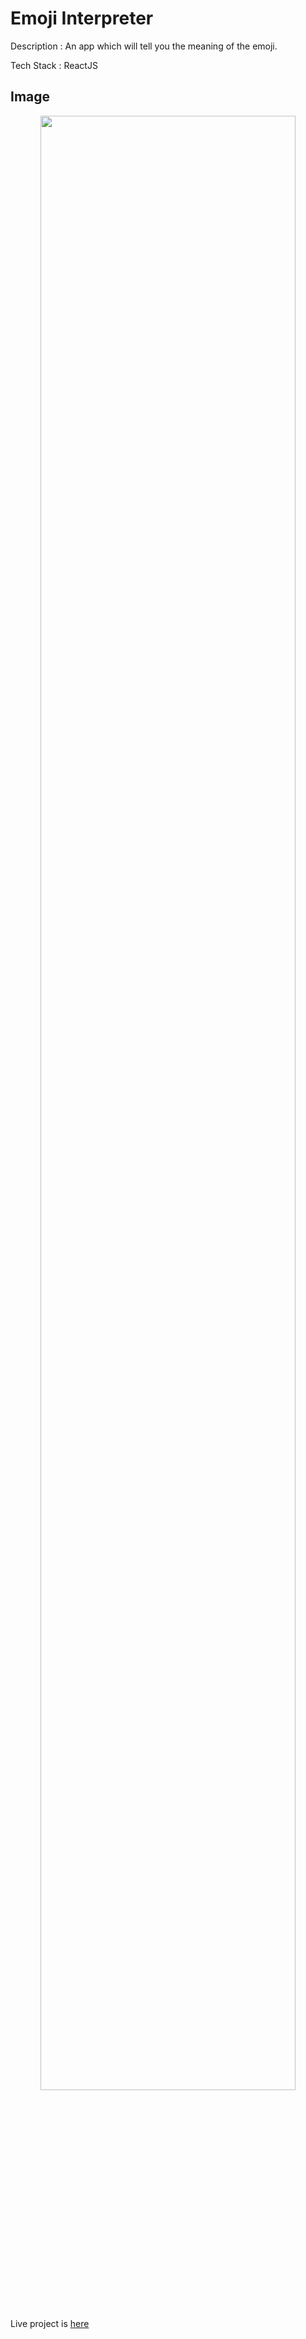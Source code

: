 

# Emoji Interpreter

Description : An app which will tell you the meaning of the emoji.

Tech Stack : ReactJS

## Image 
<div align="center">
<img src=("https://user-images.githubusercontent.com/95525622/180636641-0dba46dd-00a1-4f11-b6b5-f5eb31b560cd.png")
 width="90%"/>
</div>

Live project is [here]()
